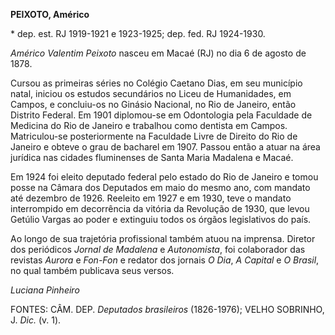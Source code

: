 **PEIXOTO, Américo**

\* dep. est. RJ 1919-1921 e 1923-1925; dep. fed. RJ 1924-1930.

*Américo Valentim Peixoto* nasceu em Macaé (RJ) no dia 6 de agosto de
1878.

Cursou as primeiras séries no Colégio Caetano Dias, em seu município
natal, iniciou os estudos secundários no Liceu de Humanidades, em
Campos, e concluiu-os no Ginásio Nacional, no Rio de Janeiro, então
Distrito Federal. Em 1901 diplomou-se em Odontologia pela Faculdade de
Medicina do Rio de Janeiro e trabalhou como dentista em Campos.
Matriculou-se posteriormente na Faculdade Livre de Direito do Rio de
Janeiro e obteve o grau de bacharel em 1907. Passou então a atuar na
área jurídica nas cidades fluminenses de Santa Maria Madalena e Macaé.

Em 1924 foi eleito deputado federal pelo estado do Rio de Janeiro e
tomou posse na Câmara dos Deputados em maio do mesmo ano, com mandato
até dezembro de 1926. Reeleito em 1927 e em 1930, teve o mandato
interrompido em decorrência da vitória da Revolução de 1930, que levou
Getúlio Vargas ao poder e extinguiu todos os órgãos legislativos do
país.

Ao longo de sua trajetória profissional também atuou na imprensa.
Diretor dos periódicos *Jornal de Madalena* e *Autonomista*, foi
colaborador das revistas *Aurora* e *Fon-Fon* e redator dos jornais *O
Dia*, *A Capital* e *O Brasil*, no qual também publicava seus versos.

*Luciana Pinheiro*

FONTES: CÂM. DEP. *Deputados brasileiros* (1826-1976); VELHO SOBRINHO,
J. *Dic.* (v. 1).
